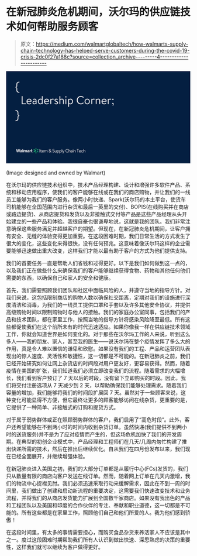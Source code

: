 # 在新冠肺炎危机期间，沃尔玛的供应链技术如何帮助服务顾客

> 原文：<https://medium.com/walmartglobaltech/how-walmarts-supply-chain-technology-has-helped-serve-customers-during-the-covid-19-crisis-2dc0f27a188c?source=collection_archive---------4----------------------->

![](img/93d392789fee17dc8159a57178c63f66.png)

(Image designed and owned by Walmart)

在沃尔玛的供应链技术组织中，技术产品经理构建、设计和增强许多软件产品、系统和移动应用程序，使我们的客户能够在线或在我们的商店购物，并让我们的一线员工能够为我们的客户服务。像两小时快递、Spark(沃尔玛的本土平台，使货车司机能够在全国范围内进行杂货和最后一英里的交付)、BOPIS(在线购买并在商店或路边提货)、从商店提货和发货以及非接触式交付等产品是这些产品经理从头开始建立的一些产品和体验。我很自豪也很谦卑地说，这就是我的团队。我们非常注意确保这些服务满足并超越客户的期望。但现在，在新冠肺炎危机期间，让客户拥有安全、无缝的体验变得更加重要。在这段困难时期，我们日常生活的方式发生了很大的变化，这些变化来得很快，没有任何预兆。这意味着像沃尔玛这样的企业需要能够迅速做出重大改变，这样我们才能以最有助于客户的方式为他们提供支持。

我们的首要任务一直是帮助人们省钱和过得更好。以下是我们如何做到这一点的，以及我们正在做些什么来确保我们的客户能够继续获得食物、药物和其他任何他们需要的东西，以确保自己和家人的安全和健康。

首先，我们需要照顾我们团队和社区中面临风险的人，并遵守当地的指导方针。对我们来说，这包括限制商店的购物人数以确保社交距离，定期对我们的设施进行深度清洁和消毒，为我们的一线员工提供口罩和手套以及许多其他安全协议，并提供高级购物时间以限制购物时与他人的接触。我们的家庭办公室同事，包括我们的产品和技术团队，都在家里工作，按照当地的指导方针将感染风险降至最低。所有这些都促使我们在这个前所未有的时代迅速适应。如果你像我一样在供应链技术领域工作，你就会知道世界是如何变化的。对于那些在沃尔玛工作的人来说，听到这么多人——我的朋友、家人，甚至我的医生——说沃尔玛在整个疫情发挥了多么大的作用，真是令人难以置信的谦卑和欣慰。如果没有我们的工程、产品和运营团队表现出的惊人速度、灵活性和敏捷性，这一切都是不可能的。在新冠肺炎之前，我们已经开始研究如何让网上杂货店的时间段对用户更友好，更容易获得。然而，随着疫情在美国的扩张，我们知道我们必须立即改变我们的流程。随着需求的大幅增长，我们看到客户预订了 7 天以后的时段，没有留下立即购买的时段。因此，我们将交付注册选项从 7 天减少到 2 天，以帮助确保我们能够处理需求。随着我们容量的增加，我们能够将我们的时间段扩展回 7 天。虽然对于一些顾客来说，这种变化可能显得不方便，但它最终让更多的顾客能够访问在线杂货，更重要的是，它提供了一种简单、非接触式的订购和提货方式。

对于属于弱势群体或正在照顾弱势群体的客户，我们启用了“高危时段”。此外，客户还希望能够在不到两小时的时间内收到杂货订单。虽然快递(我们提供不到两小时的送货服务)并不是为了应对疫情而产生的，但这场危机加快了我们的开发周期。在典型的初创企业模式中，产品经理和工程师们在几天/几周内匆忙构建了推出快递所需的技术，然后在推出后继续优化。自从我们在四月份发布以来，我们现在已经全面展开，并继续增强体验。

在新冠肺炎进入美国之初，我们的大部分订单都是从履行中心(FCs)发货的，我们只从数量有限的商店向客户发送在线订单。然而，随着网上订单在几天内激增，我们的物流中心捉襟见肘。我们必须迅速采取行动来缓解需求，因此在不到一周的时间里，我们做出了创建和启动新流程的重要决定，这需要我们快速改变技术和业务流程，并将我们的从商店发货能力扩展到全国数千家商店。如果没有我出色的产品和工程团队以及美国和印度的合作伙伴的专注、奉献和职业道德，这一切都是不可能的。所有这些都是在家里工作，照顾他们自己和他们所爱的人。我为他们感到骄傲！

在这段时间里，有太多的事情需要担心，而购买食品杂货来养活家人不应该是其中之一。度过这段困难时期帮助我们所有人认识到做出快速、深思熟虑的决策的重要性，这样我们就可以继续为客户做得更好。